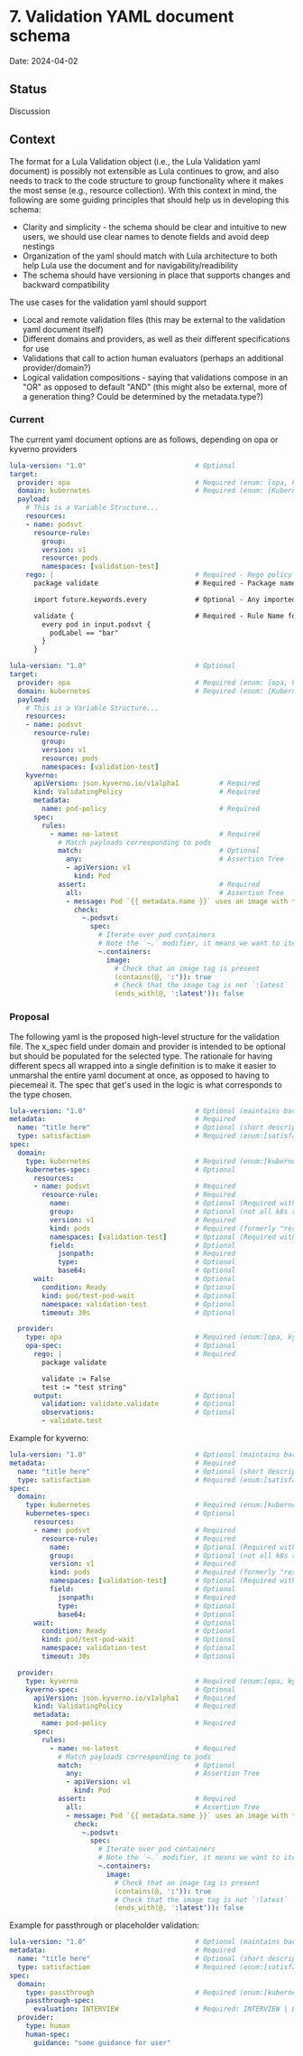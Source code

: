 # 7. Validation YAML document schema

Date: 2024-04-02

## Status

Discussion

## Context

The format for a Lula Validation object (i.e., the Lula Validation yaml document) is possibly not extensible as Lula continues to grow, and also needs to track to the code structure to group functionality where it makes the most sense (e.g., resource collection). With this context in mind, the following are some guiding principles that should help us in developing this schema:
- Clarity and simplicity - the schema should be clear and intuitive to new users, we should use clear names to denote fields and avoid deep nestings
- Organization of the yaml should match with Lula architecture to both help Lula use the document and for navigability/readibility
- The schema should have versioning in place that supports changes and backward compatibility

The use cases for the validation yaml should support
- Local and remote validation files (this may be external to the validation yaml document itself)
- Different domains and providers, as well as their different specifications for use
- Validations that call to action human evaluators (perhaps an additional provider/domain?)
- Logical validation compositions - saying that validations compose in an "OR" as opposed to default "AND" (this might also be external, more of a generation thing? Could be determined by the metadata.type?)

### Current

The current yaml document options are as follows, depending on opa or kyverno providers

```yaml
lula-version: "1.0"                           # Optional
target:
  provider: opa                               # Required (enum: [opa, kyverno])
  domain: kubernetes                          # Required (enum: [Kubernetes])
  payload:
    # This is a Variable Structure...
    resources:
    - name: podsvt
      resource-rule:
        group:
        version: v1
        resource: pods
        namespaces: [validation-test]
    rego: |                                   # Required - Rego policy used for data validation
      package validate                        # Required - Package name

      import future.keywords.every            # Optional - Any imported keywords

      validate {                              # Required - Rule Name for evaluation - "validate" is the only supported rule
        every pod in input.podsvt {
          podLabel == "bar"
        }
      }
```

```yaml
lula-version: "1.0"                           # Optional
target:
  provider: opa                               # Required (enum: [opa, kyverno])
  domain: kubernetes                          # Required (enum: [Kubernetes])
  payload:
    # This is a Variable Structure...
    resources:
    - name: podsvt
      resource-rule:
        group:
        version: v1
        resource: pods
        namespaces: [validation-test]
    kyverno:
      apiVersion: json.kyverno.io/v1alpha1          # Required
      kind: ValidatingPolicy                        # Required
      metadata:
        name: pod-policy                            # Required
      spec:
        rules:
          - name: no-latest                         # Required
            # Match payloads corresponding to pods
            match:                                  # Optional
              any:                                  # Assertion Tree
              - apiVersion: v1
                kind: Pod
            assert:                                 # Required
              all:                                  # Assertion Tree
              - message: Pod `{{ metadata.name }}` uses an image with tag `latest`
                check:
                  ~.podsvt:
                    spec:
                      # Iterate over pod containers
                      # Note the `~.` modifier, it means we want to iterate over array elements in descendants
                      ~.containers:
                        image:
                          # Check that an image tag is present
                          (contains(@, ':')): true
                          # Check that the image tag is not `:latest`
                          (ends_with(@, ':latest')): false
```

### Proposal
The following yaml is the proposed high-level structure for the validation file. The x_spec field under domain and provider is intended to be optional but should be populated for the selected type. The rationale for having different specs all wrapped into a single definition is to make it easier to unmarshal the entire yaml document at once, as opposed to having to piecemeal it. The spec that get's used in the logic is what corresponds to the type chosen.

```yaml
lula-version: "1.0"                           # Optional (maintains backward compatilibity)
metadata:                                     # Required
  name: "title here"                          # Optional (short description to use in output of validations could be useful)
  type: satisfaction                          # Required (enum:[satisfaction, healthcheck, ?]) - basically this indicates how the validation is reported in results
spec:
  domain: 
    type: kubernetes                          # Required (enum:[kubernetes, human?])
    kubernetes-spec:                          # Optional
      resources:                                  
      - name: podsvt                          # Required 
        resource-rule:                        # Required
          name:                               # Optional (Required with "field")
          group:                              # Optional (not all k8s resources have a group, the main ones are "")
          version: v1                         # Required
          kind: pods                          # Required (formerly "resource" but "kind" seems to make more sense in a k8s context)
          namespaces: [validation-test]       # Optional (Required with "name")
          field:                              # Optional 
            jsonpath:                         # Required
            type:                             # Optional 
            base64:                           # Optional 
      wait:                                   # Optional 
        condition: Ready                      # Optional 
        kind: pod/test-pod-wait               # Optional 
        namespace: validation-test            # Optional 
        timeout: 30s                          # Optional 

  provider: 
    type: opa                                 # Required (enum:[opa, kyverno])
    opa-spec:                                 # Optional
      rego: |                                 # Required 
        package validate

        validate := False
        test := "test string"
      output:                                 # Optional
        validation: validate.validate         # Optional
        observations:                         # Optional
        - validate.test                         
```

Example for kyverno:

```yaml
lula-version: "1.0"                           # Optional (maintains backward compatilibity)
metadata:                                     # Required
  name: "title here"                          # Optional (short description to use in output of validations could be useful)
  type: satisfaction                          # Required (enum:[satisfaction, healthcheck, ?]) - basically this indicates how the validation is reported in results
spec:
  domain: 
    type: kubernetes                          # Required (enum:[kubernetes, human?])
    kubernetes-spec:                          # Optional
      resources:                                  
      - name: podsvt                          # Required 
        resource-rule:                        # Required
          name:                               # Optional (Required with "field")
          group:                              # Optional (not all k8s resources have a group, the main ones are "")
          version: v1                         # Required
          kind: pods                          # Required (formerly "resource" but "kind" seems to make more sense in a k8s context)
          namespaces: [validation-test]       # Optional (Required with "name")
          field:                              # Optional 
            jsonpath:                         # Required
            type:                             # Optional 
            base64:                           # Optional 
      wait:                                   # Optional 
        condition: Ready                      # Optional 
        kind: pod/test-pod-wait               # Optional 
        namespace: validation-test            # Optional 
        timeout: 30s                          # Optional 

  provider: 
    type: kyverno                             # Required (enum:[opa, kyverno])
    kyverno-spec:                             # Optional
      apiVersion: json.kyverno.io/v1alpha1    # Required
      kind: ValidatingPolicy                  # Required
      metadata:
        name: pod-policy                      # Required
      spec:
        rules:
          - name: no-latest                   # Required
            # Match payloads corresponding to pods
            match:                            # Optional
              any:                            # Assertion Tree
              - apiVersion: v1
                kind: Pod
            assert:                           # Required
              all:                            # Assertion Tree
              - message: Pod `{{ metadata.name }}` uses an image with tag `latest`
                check:
                  ~.podsvt:
                    spec:
                      # Iterate over pod containers
                      # Note the `~.` modifier, it means we want to iterate over array elements in descendants
                      ~.containers:
                        image:
                          # Check that an image tag is present
                          (contains(@, ':')): true
                          # Check that the image tag is not `:latest`
                          (ends_with(@, ':latest')): false                       
```

Example for passthrough or placeholder validation: 

```yaml
lula-version: "1.0"                           # Optional (maintains backward compatilibity)
metadata:                                     # Required
  name: "title here"                          # Optional (short description to use in output of validations could be useful)
  type: satisfaction                          # Required (enum:[satisfaction, healthcheck, ?]) - basically this indicates how the validation is reported in results
spec:
  domain: 
    type: passthrough                         # Required (enum:[kubernetes, passthrough])
    passthrough-spec:
      evaluation: INTERVIEW                   # Required: INTERVIEW | EXAMINE
  provider:
    type: human
    human-spec:
      guidance: "some guidance for user"
```
